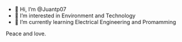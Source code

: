 - 👋 Hi, I’m @Juantp07
- 👀 I’m interested in Environment and Technology 
- 🌱 I’m currently learning Electrical Engineering and Promamming

Peace and love.

<!---
Juantp07/Juantp07 is a ✨ special ✨ repository because its `README.md` (this file) appears on your GitHub profile.
You can click the Preview link to take a look at your changes.
--->
